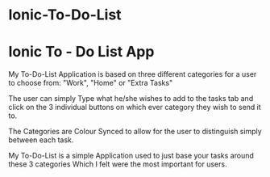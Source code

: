 # Ionic-To-Do-List

Ionic To - Do List App
=====================

My To-Do-List Application is based on three different categories for a user to choose from: "Work", "Home" or "Extra Tasks"

The user can simply Type what he/she wishes to add to the tasks tab and click on the 3 individual buttons on which ever category they wish to send it to.

The Categories are Colour Synced to allow for the user to distinguish simply between each task.

My To-Do-List is a simple Application used to just base your tasks around these 3 categories Which I felt were the most important for users. 
